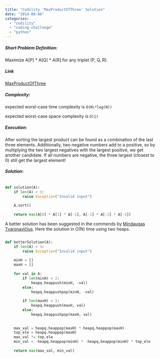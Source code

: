```yaml
---
title: "Codility 'MaxProductOfThree' Solution"
date: "2014-08-06"
categories: 
  - "codility"
  - "coding-challenge"
  - "python"
---
```


##### Short Problem Definition:

Maximize A\[P\] \* A\[Q\] \* A\[R\] for any triplet (P, Q, R).

##### Link

[MaxProductOfThree](https://codility.com/demo/take-sample-test/max_product_of_three)

##### Complexity:

expected worst-case time complexity is `O(N\*log(N))`

expected worst-case space complexity is `O(1)`

##### Execution:

After sorting the largest product can be found as a combination of the last three elements. Additionally, two negative numbers add to a positive, so by multiplying the two largest negatives with the largest positive, we get another candidate. If all numbers are negative, the three largest (closest to 0) still get the largest element!

##### Solution:

```python

def solution(A):
    if len(A) < 3:
        raise Exception("Invalid input")
        
    A.sort()
    
    return max(A[0] * A[1] * A[-1], A[-1] * A[-2] * A[-3])
```

A better solution has been suggested in the commends by [Mindaugas Tvaronavičius](https://disqus.com/by/mindaugastvaronaviius/). Here the solution in O(N) time using two heaps.

```python

def betterSolution(A):
    if len(A) < 3:
        raise Exception("Invalid input")
        
    minH = []
    maxH = []
    
    for val in A:
        if len(minH) < 2:
            heapq.heappush(minH, -val)
        else:
            heapq.heappushpop(minH, -val)
            
        if len(maxH) < 3:
            heapq.heappush(maxH, val)
        else:
            heapq.heappushpop(maxH, val)
    
    
    max_val = heapq.heappop(maxH) * heapq.heappop(maxH)
    top_ele = heapq.heappop(maxH)
    max_val *= top_ele
    min_val = -heapq.heappop(minH) * -heapq.heappop(minH) * top_ele
    
    return max(max_val, min_val)
```
